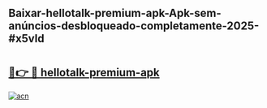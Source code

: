 ## Baixar-hellotalk-premium-apk-Apk-sem-anúncios-desbloqueado-completamente-2025-#x5vld

# <h2><a href="https://ainizakaria.my?title=hellotalk-premium-apk&ref=20M">🔗👉 🔴 hellotalk-premium-apk</a></h2>

[![acn](https://github.com/user-attachments/assets/0f9c940e-d8b0-45ae-aac7-cd30a18b3e1c)](https://ainizakaria.my?title=hellotalk-premium-apk&ref=20M)


